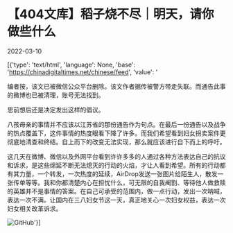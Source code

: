 # 【404文库】稻子烧不尽｜明天，请你做些什么

2022-03-10

[{'type': 'text/html', 'language': None, 'base': 'https://chinadigitaltimes.net/chinese/feed', 'value': '

编者按，该文已被微信公众平台删除。该文作者据传被警方带走失联。而通告此事的微博也已被清理，账号无法找到。



思前想后还是决定发出这样的倡议。

八孩母亲的事情并不应该以江苏省的那份通告作为句点。在最后一份通告以及战争的热点覆盖下，这件事情的热度眼看下降了许多。而我们希望看到妇女拐卖案件更彻底地清查和终结。自上而下的改变无法实现，那么就应该进行自下而上的呼吁。

这几天在微博、微信以及外网平台看到许许多多的人通过各种方法表达自己的抗议和诉求，是这些绵延不断无法熄灭的行动的火焰，才让人看到希望。所有的行动都有其力量，一个转发，一次热度的延续，AirDrop发送一张图片给陌生人，散发一张传单等等。我和你都清楚内心在担忧什么，可无限的自我阉割、等待他人做救赎的英雄并不是事情的答案。在自己可承受的范围内，做一点行动，发出一次呐喊，表达一次不满。让国内在三八妇女节这一天，真正地关心一次妇女权益，表达一次妇女相关改革诉求。

![GitHub](https://chinadigitaltimes.net/chinese/files/2022/03/post-678057-6229563e44a42.png)'}]
